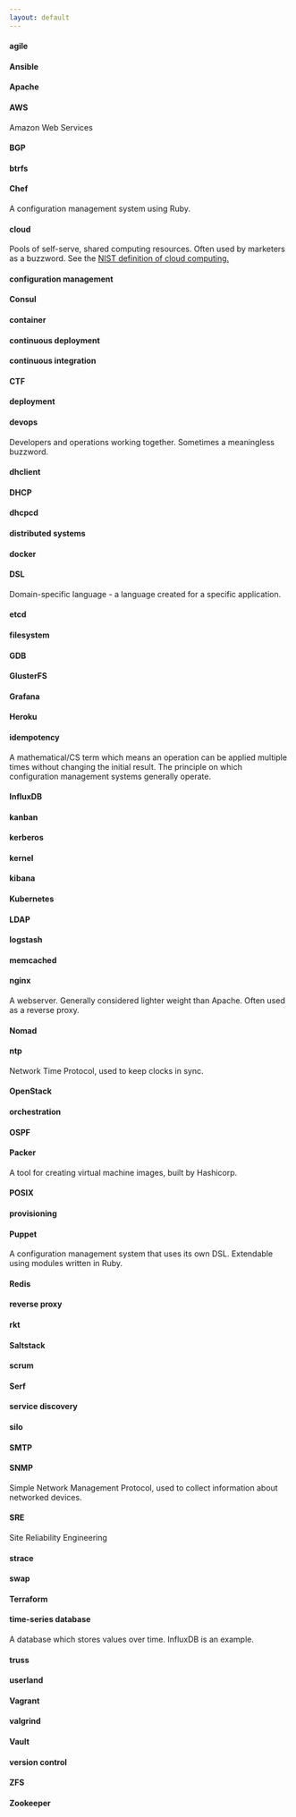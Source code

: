 ```yaml
---
layout: default
---
```

#### agile

#### Ansible

#### Apache

#### AWS
Amazon Web Services

#### BGP

#### btrfs

#### Chef
A configuration management system using Ruby.

#### cloud
Pools of self-serve, shared computing resources. Often used by marketers as a buzzword.
See the [NIST definition of cloud computing.](http://nvlpubs.nist.gov/nistpubs/Legacy/SP/nistspecialpublication800-145.pdf)

#### configuration management

#### Consul

#### container

#### continuous deployment

#### continuous integration

#### CTF

#### deployment

#### devops
Developers and operations working together. Sometimes a meaningless buzzword.

#### dhclient

#### DHCP

#### dhcpcd

#### distributed systems

#### docker

#### DSL
Domain-specific language - a language created for a specific application.

#### etcd

#### filesystem

#### GDB

#### GlusterFS

#### Grafana

#### Heroku

#### idempotency
A mathematical/CS term which means an operation can be applied multiple times without changing the initial result. The principle on which configuration management systems generally operate.

#### InfluxDB

#### kanban

#### kerberos

#### kernel

#### kibana

#### Kubernetes

#### LDAP

#### logstash

#### memcached

#### nginx
A webserver. Generally considered lighter weight than Apache. Often used as a reverse proxy.

#### Nomad

#### ntp
Network Time Protocol, used to keep clocks in sync.

#### OpenStack

#### orchestration

#### OSPF

#### Packer
A tool for creating virtual machine images, built by Hashicorp.

#### POSIX

#### provisioning

#### Puppet
A configuration management system that uses its own DSL. Extendable using modules written in Ruby.

#### Redis

#### reverse proxy

#### rkt

#### Saltstack

#### scrum

#### Serf

#### service discovery

#### silo

#### SMTP

#### SNMP
Simple Network Management Protocol, used to collect information about networked devices.

#### SRE
Site Reliability Engineering

#### strace

#### swap

#### Terraform

#### time-series database
A database which stores values over time. InfluxDB is an example.

#### truss

#### userland

#### Vagrant

#### valgrind

#### Vault

#### version control

#### ZFS

#### Zookeeper
